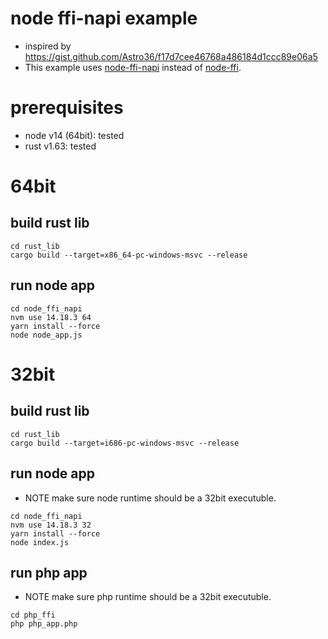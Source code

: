 # node ffi-napi example
- inspired by https://gist.github.com/Astro36/f17d7cee46768a486184d1ccc89e06a5
- This example uses [node-ffi-napi](https://www.npmjs.com/package/ffi-napi) instead of [node-ffi](https://www.npmjs.com/package/ffi).

# prerequisites
- node v14 (64bit): tested
- rust v1.63: tested

# 64bit
## build rust lib
```
cd rust_lib
cargo build --target=x86_64-pc-windows-msvc --release
```
## run node app

```
cd node_ffi_napi
nvm use 14.18.3 64
yarn install --force
node node_app.js
```

# 32bit
## build rust lib
```
cd rust_lib
cargo build --target=i686-pc-windows-msvc --release
```

## run node app
- NOTE make sure node runtime should be a 32bit executuble.
```
cd node_ffi_napi
nvm use 14.18.3 32
yarn install --force
node index.js
```

## run php app
- NOTE make sure php runtime should be a 32bit executuble.
```
cd php_ffi
php php_app.php
```
